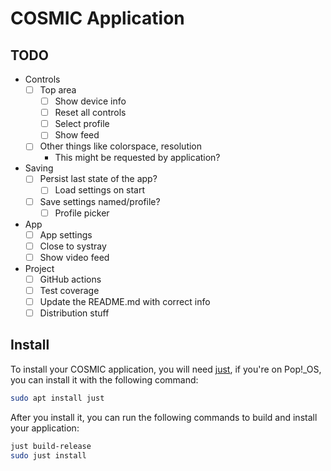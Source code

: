 # COSMIC Application

## TODO
- Controls
    - [ ] Top area
        - [ ] Show device info
        - [ ] Reset all controls
        - [ ] Select profile
        - [ ] Show feed
    - [ ] Other things like colorspace, resolution
        - This might be requested by application?
- Saving
    - [ ] Persist last state of the app?
        - [ ] Load settings on start
    - [ ] Save settings named/profile?
        - [ ] Profile picker
- App
    - [ ] App settings
    - [ ] Close to systray
    - [ ] Show video feed
- Project
    - [ ] GitHub actions
    - [ ] Test coverage
    - [ ] Update the README.md with correct info
    - [ ] Distribution stuff

## Install

To install your COSMIC application, you will need [just](https://github.com/casey/just), if you're on Pop!\_OS, you can install it with the following command:

```sh
sudo apt install just
```

After you install it, you can run the following commands to build and install your application:

```sh
just build-release
sudo just install
```
